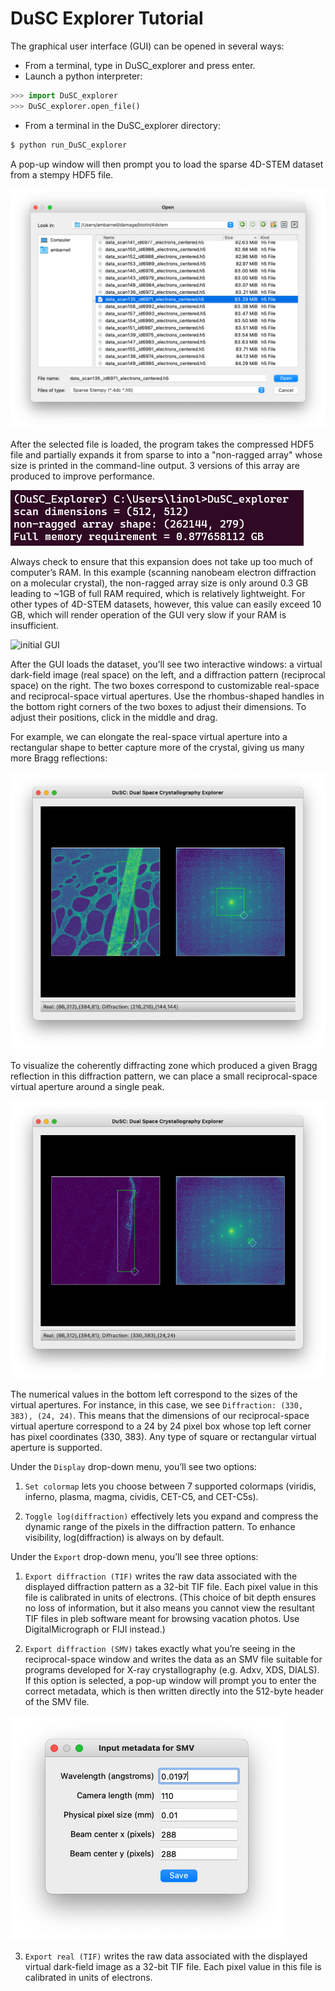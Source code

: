 # DuSC Explorer Tutorial

The graphical user interface (GUI) can be opened in several ways:

* From a terminal, type in DuSC_explorer and press enter.
* Launch a python interpreter:
```python
>>> import DuSC_explorer
>>> DuSC_explorer.open_file()
```
* From a terminal in the DuSC_explorer directory:
```bash
$ python run_DuSC_explorer
```

A pop-up window will then prompt you to load the sparse 4D-STEM dataset from a stempy HDF5 file.

![Open a file](images/tutorial_open_file.png "Open a file.")

After the selected file is loaded, the program takes the compressed HDF5 file and partially expands it from sparse to into a "non-ragged array" whose size is printed in the command-line output. 3 versions of this array are produced to improve performance.

![non-ragged_array size](images/tutorial_non_ragged_array_size.png "Command line output")

Always check to ensure that this expansion does not take up too much of computer’s RAM. In this example (scanning nanobeam electron diffraction on a molecular crystal), the non-ragged array size is only around 0.3 GB leading to ~1GB of full RAM required, which is relatively lightweight. For other types of 4D-STEM datasets, however, this value can easily exceed 10 GB, which will render operation of the GUI very slow if your RAM is insufficient.

![initial GUI](images/initial_gui.png "GUI loaded")

After the GUI loads the dataset, you’ll see two interactive windows: a virtual dark-field image (real space) on the left, and a diffraction pattern (reciprocal space) on the right. The two boxes correspond to customizable real-space and reciprocal-space virtual apertures. Use the rhombus-shaped handles in the bottom right corners of the two boxes to adjust their dimensions. To adjust their positions, click in the middle and drag.

For example, we can elongate the real-space virtual aperture into a rectangular shape to better capture more of the crystal, giving us many more Bragg reflections:

![Rectangular box](images/tutorial_rectangular_real_space.png "A rectangular ROI in real space")

To visualize the coherently diffracting zone which produced a given Bragg reflection in this diffraction pattern, we can place a small reciprocal-space virtual aperture around a single peak.

![Select single peak](images/tutorial_box_diffraction_space.png "A single peak is selected on the diffraction pattern.")

The numerical values in the bottom left correspond to the sizes of the virtual apertures. For instance, in this case, we see `Diffraction: (330, 383), (24, 24)`. This means that the dimensions of our reciprocal-space virtual aperture correspond to a 24 by 24 pixel box whose top left corner has pixel coordinates (330, 383). Any type of square or rectangular virtual aperture is supported.

Under the `Display` drop-down menu, you’ll see two options:

1.	`Set colormap` lets you choose between 7 supported colormaps (viridis, inferno, plasma, magma, cividis, CET-C5, and CET-C5s).

2.	`Toggle log(diffraction)` effectively lets you expand and compress the dynamic range of the pixels in the diffraction pattern. To enhance visibility, log(diffraction) is always on by default.

Under the `Export` drop-down menu, you’ll see three options:

1.	`Export diffraction (TIF)` writes the raw data associated with the displayed diffraction pattern as a 32-bit TIF file. Each pixel value in this file is calibrated in units of electrons. (This choice of bit depth ensures no loss of information, but it also means you cannot view the resultant TIF files in pleb software meant for browsing vacation photos. Use DigitalMicrograph or FIJI instead.)

2.	`Export diffraction (SMV)` takes exactly what you’re seeing in the reciprocal-space window and writes the data as an SMV file suitable for programs developed for X-ray crystallography (e.g. Adxv, XDS, DIALS). If this option is selected, a pop-up window will prompt you to enter the correct metadata, which is then written directly into the 512-byte header of the SMV file.

![SMV export options](images/tutorial_export_smv_box.png "Options to write metadata into SMV file header.")

3.	`Export real (TIF)` writes the raw data associated with the displayed virtual dark-field image as a 32-bit TIF file. Each pixel value in this file is calibrated in units of electrons.
